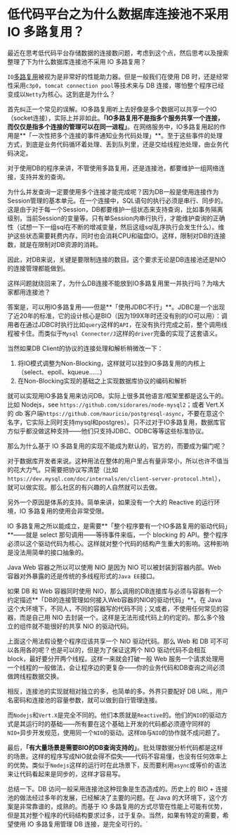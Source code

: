 # 低代码平台之为什么数据库连接池不采用 IO 多路复用？

最近在思考低代码平台存储数据的连接数问题，考虑到这个点，然后思考以及搜索整理了下为什么数据库连接池不采用 IO 多路复用？

`IO`[多路复用](https://so.csdn.net/so/search?q=多路复用&spm=1001.2101.3001.7020)被视为是非常好的性能助力器。但是一般我们在使用 DB 时，还是经常性采用`c3p0`，`tomcat connection pool`等技术来与 DB 连接，哪怕整个程序已经变成以`Netty`为核心。这到底是为什么？

首先纠正一个常见的误解。IO多路复用听上去好像是多个数据可以共享一个IO（socket连接），实际上并非如此。**「IO多路复用不是指多个服务共享一个连接，而仅仅是指多个连接的管理可以在同一进程」**。在网络服务中，IO多路复用起的作用是**「一次性把多个连接的事件通知业务代码处理」**。至于这些事件的处理方式，到底是业务代码循环着处理、丢到队列里，还是交给线程池处理，由业务代码决定。

对于使用DB的程序来讲，不管使用多路复用，还是连接池，都要维护一组网络连接，支持并发的查询。

为什么并发查询一定要使用多个连接才能完成呢？因为DB一般是使用连接作为Session管理的基本单元。在一个连接中，SQL语句的执行必须是串行、同步的。这是由于对于每一个Session，DB都要维护一组状态来支持查询，比如事务隔离级别，当前Session的变量等。只有单Session内串行执行，才能维护查询的正确性（试想一下一组sql在不断的增减变量，然后这组sql乱序执行会发生什么）。维护这些状态需要耗费内存，同时也会消耗CPU和磁盘IO。这样，限制对DB的连接数，就是在限制对DB资源的消耗。

因此，对DB来说，关键是要限制连接的数目。这个要求无论是DB连接池还是NIO的连接管理都能做到。

这样问题就绕回来了，为什么DB连接不能放到IO多路复用里一并执行吗？为啥大家都用连接池？

答案是，可以用IO多路复用——但是**「使用JDBC不行」**。JDBC是一个出现了近20年的标准，它的设计核心是BIO（因为199X年时还没有别的IO可以用）：调用者在通过JDBC时执行比如`query`这样的`API`，在没有执行完成之前，整个调用线程被卡住。而类似于`Mysql Connector/J`这样的`driver`完备的实现了这套语义。

当然如果DB Client的协议的连接处理和解析稍微改一下：

1. 将IO模式调整为Non-Blocking，这样就可以挂到IO多路复用的内核上（select、epoll、kqueue……）
2. 在Non-Blocking实现的基础之上实现数据库协议的编码和解析

就可以实现用IO多路复用来访问DB。实际上很多其他语言/框架里都是这么干的。比如 Nodejs，see `https://github.com/sidorares/node-mysql2`；或者 Vert.X 的 db 客户端`https://github.com/mauricio/postgresql-async`，不要在意这个名字，它实际上同时支持mysql和postgres）。只不过对于IO多路复用，数据库官方似乎都没做这种支持——他们只支持JDBC、ODBC等等这些标准协议。

那么为什么基于 IO 多路复用的实现不能成为默认的，官方的，而要成为偏门呢？

对于数据库开发者来说。这种用法在整体的用户里占有量非常小，所以也许不值当的花大力气。只需要把协议写清楚（比如`https://dev.mysql.com/doc/internals/en/client-server-protocol.html`），就可以做实现。那么社区的有兴趣的人自然就可以去做。

另外一个原因是体系的支持。简单来讲，如果没有一个大的 Reactive 的运行环境，IO 多路复用的使用会非常受限。

IO 多路复用之所以能成立，是需要**「整个程序要有一个IO多路复用的驱动代码」**——就是 select 那句调用——等待事件来临，一个 blocking 的 API。整个程序必须以这个驱动代码为核心。这样就对整个代码的结构产生重大的影响。这种影响是没法用简单的接口抽象的。

Java Web 容器之所以可以使用 NIO 是因为 NIO 可以被封装到容器内部。Web 容器对外暴露的还是传统的多线程形式的`Java EE`接口。

如果 DB 和 Web 容器同时使用 NIO，那么调用的DB连接库与必须与容器有一个约定描述**「DB的连接管理如何接入Web容器的NIO的驱动代码」**。在 Java 这个大环境下，不同人，不同的容器写的代码不同；又或者，不使用任何常见的容器，而是自己用 NIO 去封装一个。这样是无法形成代码上的约定的。那么多个独立的组件就不能很好的共享 NIO 的驱动代码。

上面这个用法假设整个程序应该共享一个 NIO 驱动代码。那么 Web 和 DB 可不可以各用各的呢？也是可以的，但是为了保证这两个 NIO 驱动代码不会相互 block，最好要分开两个线程。这样一来就会打破一般 Web 服务一个请求处理用一个线程的一般做法，会让程序边的更复杂——你的业务代码和DB查询之间必须做跨线程数据交换。

相反，连接池的实现就相对独立的多，也简单的多。外界只要配好 DB URL，用户名密码和连接池的容量参数，就可以做到自行管理连接。

而`Nodejs`和`Vert.X`是完全不同的。他们本质就是`Reactive`的。他们的`NIO`的驱动方式是其运行时的基础——所有要在这个基础上开发的代码都必须遵守同样的`NIO+`异步开发规范，使用同一个`NIO`的驱动。这样`DB`与`NIO`的协作就不成问题了。

最后，**「有大量场景是需要BIO的DB查询支持的」**。批处理数据分析代码都是这样的场景。这样的程序写成NIO就会得不偿失——代码不容易懂，也没有任何效率上的优势。类似于`Nodejs`这样的运行时在此场景下，反而要利用`async`或等价的语法来让代码看起来是同步的，这样才容易写。

总结一下。DB 访问一般采用连接池这种现象是生态造成的。历史上的 BIO + 连接池的做法经过多年的发展，已经解决了主要的问题。在 Java 的大环境下，这个方案是非常靠谱的，成熟的。而基于 IO 多路复用的方式尽管在性能上可能有优势，但是其对整个程序的代码结构要求过多，过于复杂。当然，如果有特定的需要，希望使用 IO 多路复用管理 DB 连接，是完全可行的。`

